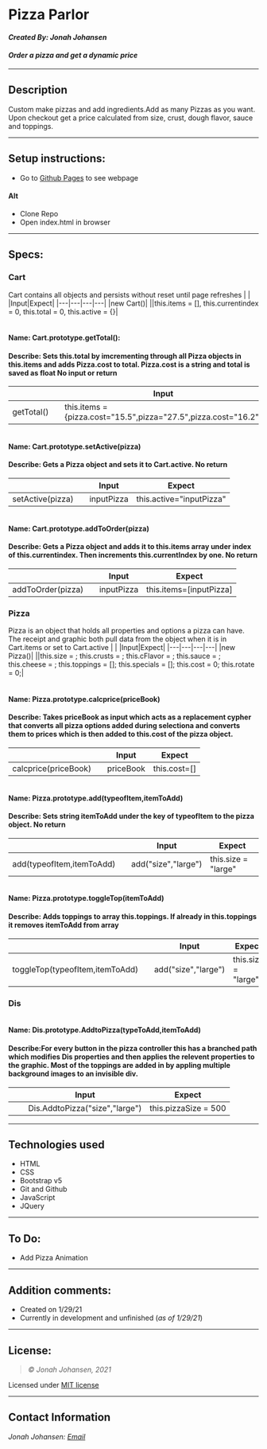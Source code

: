 # Pizza Parlor
#### *Created By: Jonah Johansen*
#### *Order a pizza and get a dynamic price*

* * *

## Description  
  Custom make pizzas and add ingredients.Add as many Pizzas as you want. Upon checkout get a price calculated from size, crust, dough flavor, sauce and toppings.

* * *

## Setup instructions:  
* Go to [Github Pages](https://jjohan-work.github.io/PizzaPizza/.) to see webpage
#### Alt
* Clone Repo
* Open index.html in browser

* * *
## Specs:
### Cart  
Cart contains all objects and persists without reset until page refreshes
|   |   |Input|Expect|
|---|---|---|---|
|new Cart()|   ||this.items = [], this.currentindex = 0, this.total = 0, this.active = {}|

|   |   |   |   |
|---|---|---|---|
#### Name: Cart.prototype.getTotal():
#### Describe: Sets this.total by imcrementing through all Pizza objects in this.items and adds Pizza.cost to total. Pizza.cost is a string and total is saved as float No input or return
|   |   |Input|Expect|
|---|---|---|---|
|getTotal()|   |this.items = {pizza.cost="15.5",pizza="27.5",pizza.cost="16.2"}|this.total="59.2"|

|   |   |   |   |
|---|---|---|---|
#### Name: Cart.prototype.setActive(pizza)
#### Describe: Gets a Pizza object and sets it to Cart.active. No return
|   |   |Input|Expect|
|---|---|---|---|
|setActive(pizza)|   |inputPizza|this.active="inputPizza"|

|   |   |   |   |
|---|---|---|---|
#### Name: Cart.prototype.addToOrder(pizza)
#### Describe: Gets a Pizza object and adds it to this.items array under index of this.currentindex. Then increments this.currentIndex by one. No return
|   |   |Input|Expect|
|---|---|---|---|
|addToOrder(pizza)|   |inputPizza|this.items=[inputPizza]|

### Pizza
Pizza is an object that holds all properties and options a pizza can have. The receipt and graphic both pull data from the object when it is in Cart.items or set to Cart.active
|   |   |Input|Expect|
|---|---|---|---|
|new Pizza()|   ||this.size = ; this.crusts = ; this.cFlavor = ; this.sauce = ; this.cheese  = ; this.toppings = []; this.specials = []; this.cost = 0; this.rotate = 0;|

|   |   |   |   |
|---|---|---|---|
#### Name: Pizza.prototype.calcprice(priceBook)
#### Describe: Takes priceBook as input which acts as a replacement cypher that converts all pizza options added during selectiona and converts them to prices which is then added to this.cost of the pizza object.
|   |   |Input|Expect|
|---|---|---|---|
|calcprice(priceBook)|   |priceBook|this.cost=[]|

|   |   |   |   |
|---|---|---|---|
#### Name: Pizza.prototype.add(typeofItem,itemToAdd)
#### Describe: Sets string itemToAdd under the key of typeofItem to the pizza object. No return
|   |   |Input|Expect|
|---|---|---|---|
|add(typeofItem,itemToAdd)|   |add("size","large")|this.size = "large"|

|   |   |   |   |
|---|---|---|---|
#### Name: Pizza.prototype.toggleTop(itemToAdd)
#### Describe: Adds toppings to array this.toppings. If already in this.toppings it removes itemToAdd from array
|   |   |Input|Expect|
|---|---|---|---|
|toggleTop(typeofItem,itemToAdd)|   |add("size","large")|this.size = "large"|


### Dis

|   |   |   |   |
|---|---|---|---|
#### Name: Dis.prototype.AddtoPizza(typeToAdd,itemToAdd)
#### Describe:For every button in the pizza controller this has a branched path which modifies Dis properties and then applies the relevent properties to the graphic. Most of the toppings are added in by appling multiple background images to an invisible div.
|   |   |Input|Expect|
|---|---|---|---|
|   |   |Dis.AddtoPizza("size","large")|this.pizzaSize = 500|
* * *

## Technologies used
* HTML
* CSS
* Bootstrap v5
* Git and Github
* JavaScript
* JQuery

* * *

## To Do:
* Add Pizza Animation

* * *

## Addition comments:
* Created on 1/29/21  
* Currently in development and unfinished (*as of 1/29/21*)

* * *

## License:
> *&copy; Jonah Johansen, 2021*

Licensed under [MIT license](https://mit-license.org/)

* * *

## Contact Information
_Jonah Johansen: [Email](johansenjonah+git@gmail.com)_